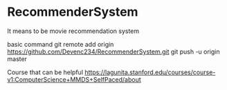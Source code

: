 # RecommenderSystem
It means to be movie recommendation system

basic command
git remote add origin https://github.com/Devenc234/RecommenderSystem.git
git push -u origin master

Course that can be helpful
https://lagunita.stanford.edu/courses/course-v1:ComputerScience+MMDS+SelfPaced/about
